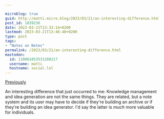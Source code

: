 ```yaml
---

microblog: true
guid: http://matti.micro.blog/2023/03/21/an-interesting-difference.html
post_id: 1839236
date: 2023-03-21T13:33:14+0200
lastmod: 2023-03-21T13:46:40+0200
type: post
tags:
- "Notes on Notes"
permalink: /2023/03/21/an-interesting-difference.html
mastodon:
  id: 110061053531200217
  username: matti
  hostname: social.lol
---
```

[Previously](https://blog.martin-haehnel.de/2023/03/19/as-somebody-who.html)

An interesting difference that just occurred to me: Knowledge management and idea generation are not the same things. They are related, but a note system and its user may have to decide if they're building an archive or if they're building an idea generator. I'd say the latter is _much_ more valuable for individuals.
